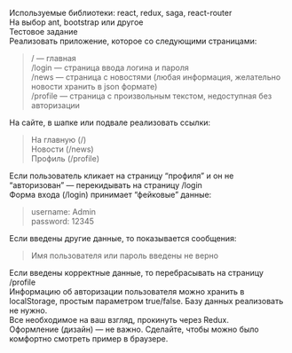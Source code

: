Используемые библиотеки: react, redux, saga, react-router  
На выбор ant, bootstrap или другое  
Тестовое задание  
Реализовать приложение, которое со следующими страницами:  

>/ — главная  
>/login — страница ввода логина и пароля  
>/news — страница с новостями (любая информация, желательно новости хранить в json формате)  
>/profile — страница с произвольным текстом, недоступная без авторизации  

На сайте, в шапке или подвале реализовать ссылки:  
> На главную (/)  
> Новости (/news)  
> Профиль (/profile)  
  
Если пользователь кликает на страницу “профиля” и он не “авторизован” — перекидывать на страницу /login  
Форма входа (/login) принимает “фейковые” данные:  

> username: Admin  
> password: 12345  
> 
Если введены другие данные, то показывается сообщения:  

>Имя пользователя или пароль введены не верно  
  
Если введены корректные данные, то перебрасывать на страницу /profile  
Информацию об авторизации пользователя можно хранить в localStorage, простым параметром true/false. Базу данных реализовать не нужно.  
Все необходимое на ваш взгляд, прокинуть через Redux.  
Оформление (дизайн) — не важно. Сделайте, чтобы можно было комфортно смотреть пример в браузере.  
